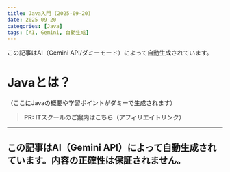 ```yaml
---
title: Java入門 (2025-09-20)
date: 2025-09-20
categories: [Java]
tags: [AI, Gemini, 自動生成]
---
```


この記事はAI（Gemini API/ダミーモード）によって自動生成されています。

# Javaとは？

（ここにJavaの概要や学習ポイントがダミーで生成されます）
> **PR: ITスクールのご案内はこちら（アフィリエイトリンク）**

---
この記事はAI（Gemini API）によって自動生成されています。内容の正確性は保証されません。
---
